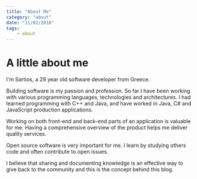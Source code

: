 ```yaml
---
title: "About Me"
category: "about"
date: "11/02/2018"
tags:
    - about
---
```

# A little about me

I'm Sartios, a 29 year old software developer from Greece.

Building software is my passion and profession. So far I have been working with various programming languages, technologies and architectures. I had learned programming with C++ and Java, and have worked in Java, C# and JavaScript production applications.

Working on both front-end and back-end parts of an application is valuable for me. Having a comprehensive overview of the product helps me deliver quality services.

Open source software is very important for me. I learn by studying others code and often contribute to open issues.

I believe that sharing and documenting knowledge is an effective way to give back to the community and this is the concept behind this blog.